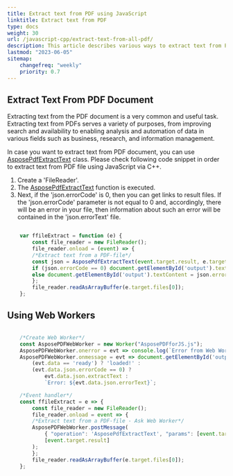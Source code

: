 ```yaml
---
title: Extract text from PDF using JavaScript
linktitle: Extract text from PDF
type: docs
weight: 30
url: /javascript-cpp/extract-text-from-all-pdf/
description: This article describes various ways to extract text from PDF documents using Aspose.PDF for JavaScript. 
lastmod: "2023-06-05"
sitemap:
    changefreq: "weekly"
    priority: 0.7
---
```


## Extract Text From PDF Document

Extracting text from the PDF document is a very common and useful task. 
Extracting text from PDFs serves a variety of purposes, from improving search and availability to enabling analysis and automation of data in various fields such as business, research, and information management.

In case you want to extract text from PDF document, you can use [AsposePdfExtractText](https://reference.aspose.com/pdf/javascript-cpp/convert/asposepdfextracttext/) class. 
Please check following code snippet in order to extract text from PDF file using JavaScript via C++.

1. Create a 'FileReader'.
1. The [AsposePdfExtractText](https://reference.aspose.com/pdf/javascript-cpp/convert/asposepdfextracttext/) function is executed.
1. Next, if the 'json.errorCode' is 0, then you can get links to result files. If the 'json.errorCode' parameter is not equal to 0 and, accordingly, there will be an error in your file, then information about such an error will be contained in the 'json.errorText' file.

```js

    var ffileExtract = function (e) {
        const file_reader = new FileReader();
        file_reader.onload = (event) => {
        /*Extract text from a PDF-file*/
        const json = AsposePdfExtractText(event.target.result, e.target.files[0].name);
        if (json.errorCode == 0) document.getElementById('output').textContent = json.extractText;
        else document.getElementById('output').textContent = json.errorText;
        };
        file_reader.readAsArrayBuffer(e.target.files[0]);
    };
```

## Using Web Workers

```js

    /*Create Web Worker*/
    const AsposePDFWebWorker = new Worker("AsposePDFforJS.js");
    AsposePDFWebWorker.onerror = evt => console.log(`Error from Web Worker: ${evt.message}`);
    AsposePDFWebWorker.onmessage = evt => document.getElementById('output').textContent = 
        (evt.data == 'ready') ? 'loaded!' :
        (evt.data.json.errorCode == 0) ?
            evt.data.json.extractText :
            `Error: ${evt.data.json.errorText}`; 

    /*Event handler*/
    const ffileExtract = e => {
        const file_reader = new FileReader();
        file_reader.onload = event => {
        /*Extract text from a PDF-file - Ask Web Worker*/
        AsposePDFWebWorker.postMessage(
            { "operation": 'AsposePdfExtractText', "params": [event.target.result, e.target.files[0].name] },
            [event.target.result]
        );
        };
        file_reader.readAsArrayBuffer(e.target.files[0]);
    };
```